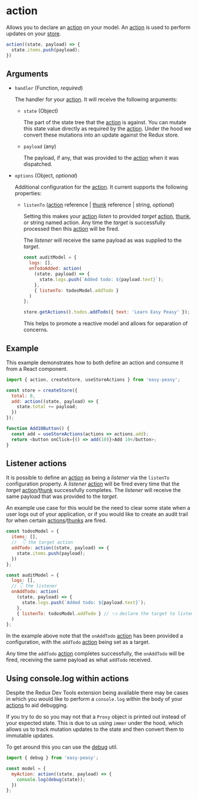 # action

Allows you to declare an [action](/docs/api/action) on your model. An [action](/docs/api/action) is used to perform updates on your [store](/docs/api/store).

```javascript
action((state, payload) => {
  state.items.push(payload);
})
```

##  Arguments

  - `handler` (Function, *required*)

    The handler for your [action](/docs/api/action). It will receive the following arguments:

    - `state` (Object)

      The part of the state tree that the [action](/docs/api/action) is against. You can mutate this state value directly as required by the [action](/docs/api/action). Under the hood we convert these mutations into an update against the Redux store.

    - `payload` (any)

      The payload, if any, that was provided to the [action](/docs/api/action) when it was dispatched.

  - `options` (Object, *optional*)

    Additional configuration for the [action](/docs/api/action). It current supports the following
    properties:

    - `listenTo` ([action](/docs/api/action) reference | [thunk](/docs/api/thunk) reference | string, *optional*)

      Setting this makes your [action](/docs/api/action) *listen* to provided *target* [action](/docs/api/action), [thunk](/docs/api/thunk), or string named action. Any time the *target* is successfully processed then this [action](/docs/api/action) will be fired.

      The *listener* will receive the same payload as was supplied to the *target*.

      ```javascript
      const auditModel = {
        logs: [],
        onTodoAdded: action(
          (state, payload) => {
            state.logs.push(`Added todo: ${payload.text}`);
          },
          { listenTo: todosModel.addTodo }
        )
      };

      store.getActions().todos.addTodo({ text: 'Learn Easy Peasy' });
      ```

      This helps to promote a reactive model and allows for separation of concerns.

## Example

This example demonstrates how to both define an action and consume it from a React component.

```javascript
import { action, createStore, useStoreActions } from 'easy-peasy';

const store = createStore({
  total: 0,
  add: action((state, payload) => {
    state.total += payload;
  })
});

function Add10Button() {
  const add = useStoreActions(actions => actions.add);
  return <button onClick={() => add(10)}>Add 10</button>;
}
```

## Listener actions

It is possible to define an [action](/docs/api/action) as being a *listener* via the `listenTo` configuration property. A *listener* [action](/docs/api/action) will be fired every time that the *target* [action](/docs/api/action)/[thunk](/docs/api/thunk) successfully completes. The *listener* will receive the same payload that was provided to the *target*.

An example use case for this would be the need to clear some state when a user logs out of your application, or if you would like to create an audit trail for when certain [actions](/docs/api/action)/[thunks](/docs/api/thunk) are fired.

```javascript
const todosModel = {
  items: [],
  //  👇 the target action
  addTodo: action((state, payload) => {
    state.items.push(payload);
  })
};

const auditModel = {
  logs: [],
  // 👇 the listener
  onAddTodo: action(
    (state, payload) => {
      state.logs.push(`Added todo: ${payload.text}`);
    },
    { listenTo: todosModel.addTodo } // 👈 declare the target to listen to
  )
};
```

In the example above note that the `onAddTodo` [action](/docs/api/action) has been provided a configuration, with the `addTodo` [action](/docs/api/action) being set as a target.

Any time the `addTodo` [action](/docs/api/action) completes successfully, the `onAddTodo` will be fired, receiving the same payload as what `addTodo` received.

## Using console.log within actions

Despite the Redux Dev Tools extension being available there may be cases in which you would like to perform a `console.log` within the body of your [actions](/docs/api/action) to aid debugging.

If you try to do so you may not that a `Proxy` object is printed out instead of your expected state. This is due to us using `immer` under the hood, which allows us to track mutation updates to the state and then convert them to immutable updates.

To get around this you can use the [debug](/docs/api/debug) util.

```javascript
import { debug } from 'easy-peasy';

const model = {
  myAction: action((state, payload) => {
    console.log(debug(state));
  })
};
```